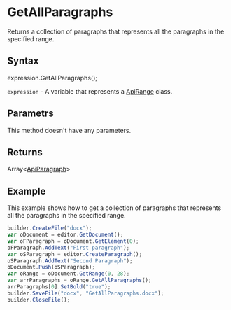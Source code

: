 # GetAllParagraphs

Returns a collection of paragraphs that represents all the paragraphs in the specified range.

## Syntax

expression.GetAllParagraphs();

`expression` - A variable that represents a [ApiRange](../ApiRange.md) class.

## Parametrs

This method doesn't have any parameters.

## Returns

Array<[ApiParagraph](../../ApiParagraph/ApiParagraph.md)>

## Example

This example shows how to get a collection of paragraphs that represents all the paragraphs in the specified range.

```javascript
builder.CreateFile("docx");
var oDocument = editor.GetDocument();
var oFParagraph = oDocument.GetElement(0);
oFParagraph.AddText("First paragraph");
var oSParagraph = editor.CreateParagraph();
oSParagraph.AddText("Second Paragraph");
oDocument.Push(oSParagraph);
var oRange = oDocument.GetRange(0, 28);
var arrParagraphs = oRange.GetAllParagraphs();
arrParagraphs[0].SetBold("true");
builder.SaveFile("docx", "GetAllParagraphs.docx");
builder.CloseFile();
```